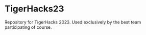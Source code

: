 # TigerHacks23
Repository for TigerHacks 2023. Used exclusively by the best team participating of course.
